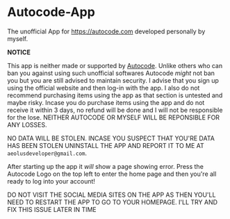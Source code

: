 # Autocode-App
The unofficial App for https://autocode.com developed personally by myself.

**NOTICE**

This app is neither made or supported by [Autocode](https://autocode.com). Unlike others who can ban you against using such unofficial softwares Autocode _might_ not ban you but you are still advised to maintain security. I advise that you sign up using the official website and then log-in with the app. I also do not recommend purchasing items using the app as that section is untested and maybe risky. Incase you do purchase items using the app and do not receive it within 3 days, no refund will be done and I will not be responsible for the lose. NEITHER AUTOCODE OR MYSELF WILL BE REPONSIBLE FOR ANY LOSSES. 



NO DATA WILL BE STOLEN. INCASE YOU SUSPECT THAT YOU'RE DATA HAS BEEN STOLEN UNINSTALL THE APP AND REPORT IT TO ME AT ```aeolusdeveloper@gmail.com```.


After starting up the app it _will_ show a page showing error. Press the Autocode Logo on the top left to enter the home page and then you're all ready to log into your account!


DO NOT VISIT THE SOCIAL MEDIA SITES ON THE APP AS THEN YOU'LL NEED TO RESTART THE APP TO GO TO YOUR HOMEPAGE. I'LL TRY AND FIX THIS ISSUE LATER IN TIME
